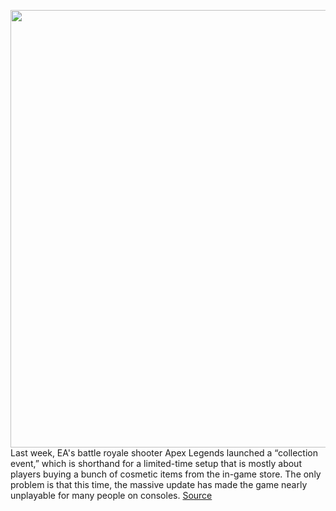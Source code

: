 <img src='https://cdn.vox-cdn.com/thumbor/rDs9GVI1htJSkH8AVxKExb-x6NY=/0x0:1456x819/1200x0/filters:focal(0x0:1456x819):no_upscale()/cdn.vox-cdn.com/uploads/chorus_asset/file/23656414/apex_legends_screenshots_s13_e01_awakening_lifelinetakeover_01_clean.png.adapt.1456w.jpg' width='700px' /><br/>
Last week, EA's battle royale shooter Apex Legends launched a “collection event,” which is shorthand for a limited-time setup that is mostly about players buying a bunch of cosmetic items from the in-game store. The only problem is that this time, the massive update has made the game nearly unplayable for many people on consoles.
<a href='https://www.theverge.com/2022/6/28/23171008/xbox-series-x-s-input-lag-apex-legends-respawn-ea'> Source <a/>